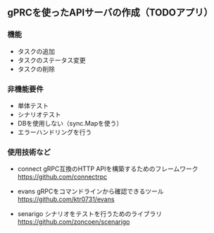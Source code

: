 ## gPRCを使ったAPIサーバの作成（TODOアプリ）

### 機能
* タスクの追加
* タスクのステータス変更
* タスクの削除

### 非機能要件
* 単体テスト
* シナリオテスト
* DBを使用しない（sync.Mapを使う）
* エラーハンドリングを行う


### 使用技術など
* connect
gRPC互換のHTTP APIを構築するためのフレームワーク
https://github.com/connectrpc

* evans
gRPCをコマンドラインから確認できるツール
https://github.com/ktr0731/evans

* senarigo
シナリオをテストを行うためのライブラリ
https://github.com/zoncoen/scenarigo